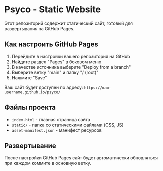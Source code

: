 # Psyco - Static Website

Этот репозиторий содержит статический сайт, готовый для развертывания на GitHub Pages.

## Как настроить GitHub Pages

1. Перейдите в настройки вашего репозитория на GitHub
2. Найдите раздел "Pages" в боковом меню
3. В качестве источника выберите "Deploy from a branch"
4. Выберите ветку "main" и папку "/ (root)"
5. Нажмите "Save"

Ваш сайт будет доступен по адресу: `https://ваш-username.github.io/psyco/`

## Файлы проекта

- `index.html` - главная страница сайта
- `static/` - папка со статическими файлами (CSS, JS)
- `asset-manifest.json` - манифест ресурсов

## Развертывание

После настройки GitHub Pages сайт будет автоматически обновляться при каждом коммите в основную ветку.
